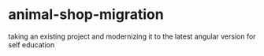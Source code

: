 # animal-shop-migration
taking an existing project and modernizing it to the latest angular version for self education
